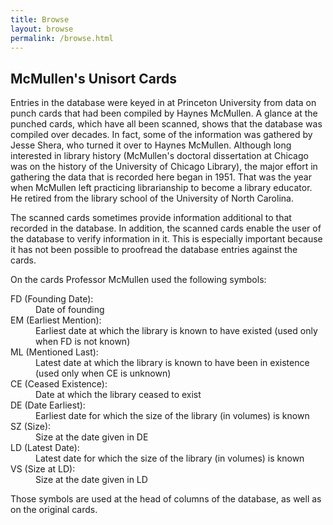 ```yaml
---
title: Browse
layout: browse
permalink: /browse.html
---
```


## McMullen's Unisort Cards
Entries in the database were keyed in at Princeton University from data on
punch cards that had been compiled by Haynes McMullen.
A glance at the punched cards, which have all been scanned, shows that the
database was compiled over decades.  In fact, some of the information
was gathered by Jesse Shera, who turned it over to Haynes McMullen.
Although long interested in library history (McMullen's doctoral dissertation
at Chicago was on the history of the University of Chicago Library), the
major effort in gathering the data that is recorded here began in 1951.
That was the year when McMullen left practicing librarianship to become a
library educator.  He retired from the library school of the University
of North Carolina.

The scanned cards sometimes provide information additional to that recorded
in the database.  In addition, the scanned cards enable the user of
the database to verify information in it.  This is especially important
because it has not been possible to proofread the database entries against
the cards.

On the cards Professor McMullen used the following symbols:

<dl>
<dt>FD (Founding Date):</dt> <dd>Date of founding</dd>
<dt>EM (Earliest Mention):</dt>  <dd>Earliest date at which the library is known to have existed (used only when FD is not known)</dd>

<dt>ML (Mentioned Last):</dt>  <dd>Latest date at which the library is known to have been in existence (used only when CE is unknown)</dd>
<dt>CE  (Ceased Existence):</dt> <dd>Date at which the library ceased to exist</dd>


<dt>DE (Date Earliest):</dt> <dd>Earliest date for which the size of the library (in volumes) is known</dd>
<dt>SZ (Size):</dt>  <dd>Size at the date given in DE</dd>

<dt>LD  (Latest Date):</dt> <dd>Latest date for which the size of the library (in volumes) is known</dd>
<dt>VS (Size at LD):</dt> <dd>Size at the date given in LD</dd>

</dl>

Those symbols are used at the head of columns of the database, as well as on the original cards.
